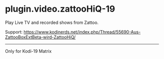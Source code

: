 # plugin.video.zattooHiQ-19
Play Live TV and recorded shows from Zattoo.

Support: https://www.kodinerds.net/index.php/Thread/55690-Aus-ZattooBoxExtBeta-wird-ZattooHiQ/
***
Only for Kodi-19 Matrix
